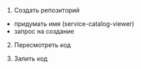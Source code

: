 1. Создать репозиторий

* придумать имя (service-catalog-viewer)
* запрос на создание

2. Пересмотреть код

3. Залить код
